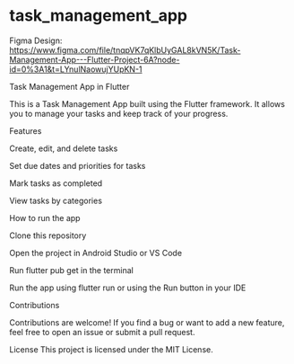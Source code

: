 # task_management_app

Figma Design: https://www.figma.com/file/tnqpVK7qKlbUyGAL8kVN5K/Task-Management-App---Flutter-Project-6A?node-id=0%3A1&t=LYnulNaowujYUpKN-1

Task Management App in Flutter

This is a Task Management App built using the Flutter framework. It allows you to manage your tasks and keep track of your progress.

Features

Create, edit, and delete tasks

Set due dates and priorities for tasks

Mark tasks as completed

View tasks by categories

How to run the app

Clone this repository

Open the project in Android Studio or VS Code

Run flutter pub get in the terminal

Run the app using flutter run or using the Run button in your IDE

Contributions

Contributions are welcome! If you find a bug or want to add a new feature, feel free to open an issue or submit a pull request.

License
This project is licensed under the MIT License.
